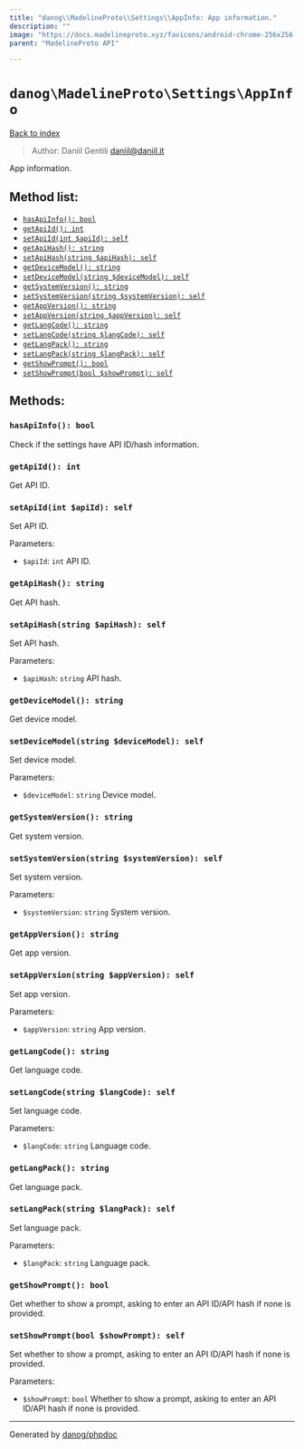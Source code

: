 ```yaml
---
title: "danog\\MadelineProto\\Settings\\AppInfo: App information."
description: ""
image: "https://docs.madelineproto.xyz/favicons/android-chrome-256x256.png"
parent: "MadelineProto API"

---
```

# `danog\MadelineProto\Settings\AppInfo`
[Back to index](../../../index.html)

> Author: Daniil Gentili <daniil@daniil.it>  
  

App information.  




## Method list:
* [`hasApiInfo(): bool`](#hasapiinfo-bool)
* [`getApiId(): int`](#getapiid-int)
* [`setApiId(int $apiId): self`](#setapiid-int-apiid-self)
* [`getApiHash(): string`](#getapihash-string)
* [`setApiHash(string $apiHash): self`](#setapihash-string-apihash-self)
* [`getDeviceModel(): string`](#getdevicemodel-string)
* [`setDeviceModel(string $deviceModel): self`](#setdevicemodel-string-devicemodel-self)
* [`getSystemVersion(): string`](#getsystemversion-string)
* [`setSystemVersion(string $systemVersion): self`](#setsystemversion-string-systemversion-self)
* [`getAppVersion(): string`](#getappversion-string)
* [`setAppVersion(string $appVersion): self`](#setappversion-string-appversion-self)
* [`getLangCode(): string`](#getlangcode-string)
* [`setLangCode(string $langCode): self`](#setlangcode-string-langcode-self)
* [`getLangPack(): string`](#getlangpack-string)
* [`setLangPack(string $langPack): self`](#setlangpack-string-langpack-self)
* [`getShowPrompt(): bool`](#getshowprompt-bool)
* [`setShowPrompt(bool $showPrompt): self`](#setshowprompt-bool-showprompt-self)

## Methods:
### `hasApiInfo(): bool`

Check if the settings have API ID/hash information.



### `getApiId(): int`

Get API ID.



### `setApiId(int $apiId): self`

Set API ID.


Parameters:

* `$apiId`: `int` API ID.  



### `getApiHash(): string`

Get API hash.



### `setApiHash(string $apiHash): self`

Set API hash.


Parameters:

* `$apiHash`: `string` API hash.  



### `getDeviceModel(): string`

Get device model.



### `setDeviceModel(string $deviceModel): self`

Set device model.


Parameters:

* `$deviceModel`: `string` Device model.  



### `getSystemVersion(): string`

Get system version.



### `setSystemVersion(string $systemVersion): self`

Set system version.


Parameters:

* `$systemVersion`: `string` System version.  



### `getAppVersion(): string`

Get app version.



### `setAppVersion(string $appVersion): self`

Set app version.


Parameters:

* `$appVersion`: `string` App version.  



### `getLangCode(): string`

Get language code.



### `setLangCode(string $langCode): self`

Set language code.


Parameters:

* `$langCode`: `string` Language code.  



### `getLangPack(): string`

Get language pack.



### `setLangPack(string $langPack): self`

Set language pack.


Parameters:

* `$langPack`: `string` Language pack.  



### `getShowPrompt(): bool`

Get whether to show a prompt, asking to enter an API ID/API hash if none is provided.



### `setShowPrompt(bool $showPrompt): self`

Set whether to show a prompt, asking to enter an API ID/API hash if none is provided.


Parameters:

* `$showPrompt`: `bool` Whether to show a prompt, asking to enter an API ID/API hash if none is provided.  



---
Generated by [danog/phpdoc](https://phpdoc.daniil.it)

